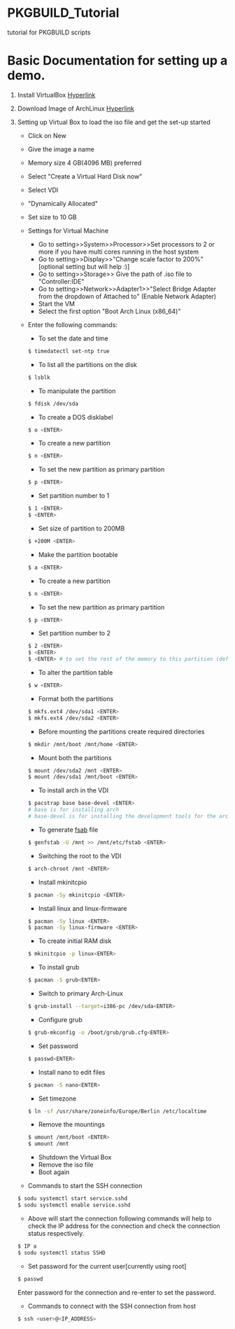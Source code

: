 # PKGBUILD_Tutorial
tutorial for PKGBUILD scripts


# Basic Documentation for setting up a demo.

1. Install VirtualBox [Hyperlink](https://www.virtualbox.org/wiki/Downloads)
2. Download Image of ArchLinux [Hyperlink](https://www.archlinux.org/download/)
3. Setting up Virtual Box to load the iso file and get the set-up started
	
	* Click on New
	* Give the image a name
	* Memory size 4 GB(4096 MB) preferred
	* Select "Create a Virtual Hard Disk now"
	* Select VDI
	* "Dynamically Allocated"
	* Set size to 10 GB
	* Settings for Virtual Machine
		* Go to setting>>System>>Processor>>Set processors to 2 or more if you have multi cores running in the host system
		* Go to setting>>Display>>"Change scale factor to 200%" [optional setting but will help :)]
		* Go to setting>>Storage>> Give the path of .iso file to "Controller:IDE"
		* Go to setting>>Network>>Adapter1>>"Select Bridge Adapter from the dropdown of Attached to" (Enable Network Adapter)
		* Start the VM
		* Select the first option "Boot Arch Linux (x86_64)"

	* Enter the following commands:
		* To set the date and time
		```sh
		$ timedatectl set-ntp true
		```
		* To list all the partitions on the disk
		```sh
		$ lsblk
		```
		* To manipulate the partition
		```sh
		$ fdisk /dev/sda
		```		
		* To create a DOS disklabel
		```sh
		$ o <ENTER>
		```
		* To create a new partition
		```sh
		$ n <ENTER>
		```		
		* To set the new partition as primary partition
		```sh
		$ p <ENTER>
		```
		* Set partition number to 1
		```sh
		$ 1 <ENTER>
		$ <ENTER>
		```
		* Set size of partition to 200MB
		```sh
		$ +200M <ENTER>
		```
		* Make the partition bootable
		```sh
		$ a <ENTER>
		```
		* To create a new partition
		```sh
		$ n <ENTER>
		```		
		* To set the new partition as primary partition
		```sh
		$ p <ENTER>
		```
		* Set partition number to 2
		```sh
		$ 2 <ENTER>
		$ <ENTER>
		$ <ENTER> # to set the rest of the memory to this partition (default)
		```
		* To alter the partition table
		```sh
		$ w <ENTER>
		```
		* Format both the partitions
		```sh
		$ mkfs.ext4 /dev/sda1 <ENTER>
		$ mkfs.ext4 /dev/sda2 <ENTER>
		```
		* Before mounting the partitions create required directories
		```sh
		$ mkdir /mnt/boot /mnt/home <ENTER>
		```
		* Mount both the partitions
		```sh
		$ mount /dev/sda2 /mnt <ENTER>
		$ mount /dev/sda1 /mnt/boot <ENTER>
		```
		* To install arch in the VDI
		```sh
		$ pacstrap base base-devel <ENTER> 
		# base is for installing arch 
		# base-devel is for installing the development tools for the arch
		```
		* To generate [fsab](https://www.archlinux.org/download/) file
		```sh
		$ genfstab -U /mnt >> /mnt/etc/fstab <ENTER>		
		```
		* Switching the root to the VDI
		```sh
		$ arch-chroot /mnt <ENTER>		
		```
		* Install mkinitcpio 
		```sh
		$ pacman -Sy mkinitcpio <ENTER>		
		```
		* Install linux and linux-firmware 
		```sh
		$ pacman -Sy linux <ENTER>	
		$ pacman -Sy linux-firmware <ENTER>	
		```
		* To create initial RAM disk
		```sh
		$ mkinitcpio -p linux<ENTER>	
		```
		* To install grub
		```sh
		$ pacman -S grub<ENTER>	
		```
		* Switch to primary Arch-Linux
		```sh
		$ grub-install --target=i386-pc /dev/sda<ENTER>	
		```
		* Configure grub
		```sh
		$ grub-mkconfig -o /boot/grub/grub.cfg<ENTER>	
		```
		* Set password
		```sh
		$ passwd<ENTER>	
		```
		* Install nano to edit files
		```sh
		$ pacman -S nano<ENTER>	
		```
		* Set timezone
		```sh
		$ ln -sf /usr/share/zoneinfo/Europe/Berlin /etc/localtime
		```
		* Remove the mountings
		```sh
		$ umount /mnt/boot <ENTER>
		$ umount /mnt
		```
		* Shutdown the Virtual Box
		* Remove the iso file
		* Boot again
	

	* Commands to start the SSH connection
	```sh
	$ sodu systemctl start service.sshd
	$ sodu systemctl enable service.sshd
	```
	* Above will start the connection following commands will help to check the IP address for the connection and check the connection status respectively.
	```sh
	$ IP a
	$ sodu systemctl status SSHD
	```
	* Set password for the current user[currently using root]
	```sh
	$ passwd
	```
	Enter password for the connection and re-enter to set the password.
	* Commands to connect with the SSH connection from host
	```sh
	$ ssh <user>@<IP_ADDRESS>
	```
